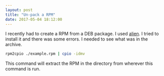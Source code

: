 ```yaml
---
layout: post
title: "Un-pack a RPM"
date: 2017-05-04 18:12:00
---
```


I recently had to create a RPM from a DEB package.  I used [alien](https://wiki.debian.org/Alien). I tried to install it and there was some errors.  I needed to see what was in the archive.

```bash
rpm2cpio ./example.rpm | cpio -idmv
```

This command will extract the RPM in the directory from wherever this command is run.

